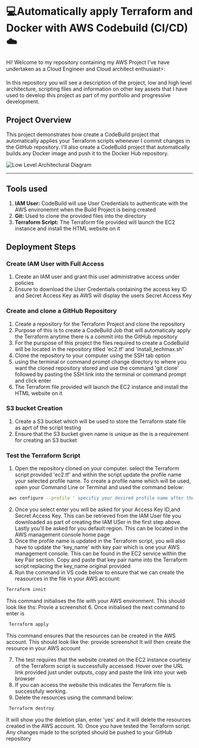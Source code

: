 # 💻Automatically apply Terraform and Docker with AWS Codebuild (CI/CD)☁️

Hi! Welcome to my repository containing my AWS Project I've have undertaken as a Cloud Engineer and Cloud architect enthusiast⚡️:

In this repository you will see a description of the project, low and high level architecture, scripting files and information on other key assets that I have used to develop this project as part of my portfolio and progressive development.


## **Project Overview** 

This project demonstrates how create a CodeBuild project that automatically applies your Terraform scripts whenever I commit changes in the GitHub repository. I'll also create a CodeBuild project that automatically builds any Docker image and push it to the Docker Hub repository.

![Low Level Architectural Diagram](https://github.com/user-attachments/assets/f0eb3f39-5be1-4e78-9e27-c0fc83eb2cdd)



- - - 
## **Tools used**

1. **IAM User:** CodeBuild will use User Credentials to authenticate with the AWS environemnt when the Build Project is being created
2. **Git:** Used to clone the provided files into the directory
3. **Terraform Script:**  The Terraform file provided will launch the EC2 instance and install the HTML website on it


## **Deployment Steps**

### Create IAM User with Full Access
1. Create an IAM user and grant this user administrative access under policies
2. Ensure to download the User Credentials containing the access key ID and Secret Access Key as AWS will display the users Secret Access Key

### Create and clone a GitHub Repository
1. Create a repository for the Terraform Project and clone the repository
2. Purpose of this is to create a CodeBuild Job that will automaticaly apply the Terraform anytime there is a commit into the GitHub repository
3. For the purspose of this project the files required to create a CodeBuild will be located in the repository titled 'ec2.tf' and 'install_techmax.sh'
4. Clone the repository to your computer using the SSH tab option
5. using the terminal or command prompt change directory to where you want the cloned repository stored and use the command 'git clone' followed by pasting the SSH link into the terminal or command prompt and click enter
6. The Terraform file provided will launch the EC2 instance and install the HTML website on it

### S3 bucket Creation
1. Create a S3 bucket which will be used to store the Terraform state file as aprt of the script testing
2. Ensure that the S3 bucket given name is unique as the is a requirement for creating an S3 bucket

### Test the Terraform Script
1. Open the repository cloned on your computer. select the Terraform script provided 'ec2.tf' and within the script update the profile name your selected profile name. To create a profile name which will be used, open your Command Line or Terminal and used the command below:
```bash
 aws configure --profile ' specifiy your desired profile name after the command'
 ```
2. Once you select enter you will be asked for your Access Key ID,and Secret Access Key. This can be retrieved from the IAM User file you downloaded as part of creating the IAM USer in the first step above. Lastly you'll be asked for you default region. This can be located in the AWS management console home page
3. Once the profile name is updated in the Terraform script, you will also have to update the 'key_name' with key pair which is one your AWS management console. This can be found in the EC2 service within the key Pair section. Copy and paste that key pair name into the Terraform script replacing the key_name original provided
4. Run the command in VS code below to ensure that we can create the reasources in the file in your AWS account:
```bash
Terraform innit
 ```
This command initialises the file with your AWS environment. This should look like ths:
Provie a screenshot
6. Once initialised the next command to enter is 
```bash
 Terraform apply
```
This command ensures that the resources can be created in the AWS account. This should look like the:
provide screenshot
It will then create the resource in your AWS account 

7. The test requires that the website created on the EC2 instance courtesy of the Terraform script is successfully accessed. Hover over the URL link provided just under outputs, copy and paste the link into your web browser
8. If you can access the website this indicates the Terraform file is successfuly working.
9. Delete the resources using the command below:
```bash
 Terraform destroy
```
It will show you the deletion plan, enter 'yes' and it will delete the resources created in the AWS account. 
10. Once you have tested the Terraform script. Any changes made to the scripted should be pushed to your GitHub repository 
